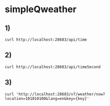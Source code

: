 # simpleQweather
## 1) 
```
curl http://localhost:28683/api/time
```
## 2)
```
curl http://localhost:28683/api/timeSecond
```
## 3)
```
curl 'http://localhost:28683/v7/weather/now?location=101010100&lang=en&key={key}'
```
